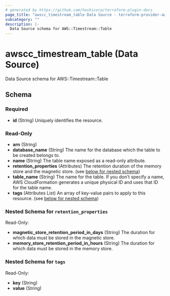 ```yaml
---
# generated by https://github.com/hashicorp/terraform-plugin-docs
page_title: "awscc_timestream_table Data Source - terraform-provider-awscc"
subcategory: ""
description: |-
  Data Source schema for AWS::Timestream::Table
---
```


# awscc_timestream_table (Data Source)

Data Source schema for AWS::Timestream::Table



<!-- schema generated by tfplugindocs -->
## Schema

### Required

- **id** (String) Uniquely identifies the resource.

### Read-Only

- **arn** (String)
- **database_name** (String) The name for the database which the table to be created belongs to.
- **name** (String) The table name exposed as a read-only attribute.
- **retention_properties** (Attributes) The retention duration of the memory store and the magnetic store. (see [below for nested schema](#nestedatt--retention_properties))
- **table_name** (String) The name for the table. If you don't specify a name, AWS CloudFormation generates a unique physical ID and uses that ID for the table name.
- **tags** (Attributes List) An array of key-value pairs to apply to this resource. (see [below for nested schema](#nestedatt--tags))

<a id="nestedatt--retention_properties"></a>
### Nested Schema for `retention_properties`

Read-Only:

- **magnetic_store_retention_period_in_days** (String) The duration for which data must be stored in the magnetic store.
- **memory_store_retention_period_in_hours** (String) The duration for which data must be stored in the memory store.


<a id="nestedatt--tags"></a>
### Nested Schema for `tags`

Read-Only:

- **key** (String)
- **value** (String)


